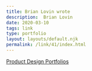 ```yaml
---
title: Brian Lovin wrote
description:  Brian Lovin
date: 2020-03-10
tags: link
type: portfolio
layout: layouts/default.njk
permalink: /link/41/index.html
---
```


[Product Design Portfolios](https://brianlovin.com/overthought/product-design-portfolios)

